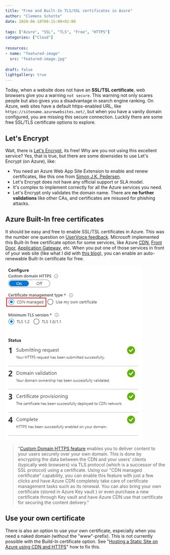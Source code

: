 ```yaml
---
title: "Free and Built-In TLS/SSL certificates in Azure"
author: "Clemens Schotte"
date: 2020-06-18T09:15:00+02:00

tags: ["Azure", "SSL", "TLS", "Free", "HTTPS"]
categories: ["Cloud"]

resources:
- name: "featured-image"
  src: "featured-image.jpg"

draft: false
lightgallery: true
---
```


Today, when a website does not have an **SSL/TSL certificate**, web browsers give you a warning `not secure`. This warning not only scares people but also gives you a disadvantage in search engine ranking. On Azure, web sites have a default https-enabled URL, like `https://sitename.azurewebsites.net/`, but when you have a vanity domain configured, you are missing this secure connection. Luckily there are some free SSL/TLS certificate options to explore. 

## Let's Encrypt

Wait, there is [Let's Encrypt](https://letsencrypt.org/), its free! Why are you not using this excellent service? Yes, that is true, but there are some downsides to use Let's Encrypt (on Azure), like:

* You need an Azure Web App Site Extension to enable and renew certificates, like this one from [Simon J.K. Pedersen](https://github.com/sjkp/letsencrypt-siteextension/).
* Let's Encrypt does not have any official support or SLA model.
* It's complex to implement correctly for all the Azure services you need.
* Let's Encrypt only validates the domain name. There are **no further validations** like other CAs, and certificates are misused for phishing attacks.

## Azure Built-In free certificates

It should be easy and free to enable SSL/TSL certificates in Azure. This was the number one question on [UserVoice feedback](https://feedback.azure.com/forums/170024-additional-services). Microsoft implemented this Built-In free certificate option for some services, like Azure [CDN](https://azure.microsoft.com/en-us/services/cdn/), [Front Door](https://azure.microsoft.com/en-us/services/frontdoor/), [Application Gateway](https://azure.microsoft.com/en-us/services/application-gateway/), etc. When you put one of those services in front of your web site (like what I did with [this blog](/)), you can enable an auto-renewable Built-In certificate for free.

![enable TLS certificates](tls.png)

> "[Custom Domain HTTPS feature](https://docs.microsoft.com/en-us/azure/cdn/cdn-custom-ssl) enables you to deliver content to your users securely over your own domain. This is done by encrypting the data between the CDN and your users' clients (typically web browsers) via TLS protocol (which is a successor of the SSL protocol) using a certificate. Using our "CDN managed certificate" capability, you can enable this feature with just a few clicks and have Azure CDN completely take care of certificate management tasks such as its renewal. You can also bring your own certificate (stored in Azure Key vault ) or even purchase a new certificate through Key vault and have Azure CDN use that certificate for securing the content delivery."

## Use your own certificate

There is also an option to use your own certificate, especially when you need a naked domain (without the "www"-prefix). This is not currently possible with the Build-In certificate option. See "[Hosting a Static Site on Azure using CDN and HTTPS](/hosting-a-static-site-on-azure-using-cdn-and-https/)" how to fix this.